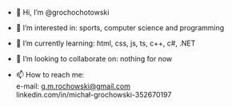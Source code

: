 - 👋 Hi, I’m
            @grochochotowski
            
- 👀 I’m interested in:
            sports, computer science and programming
            
- 🌱 I’m currently learning:
            html, css, js, ts, c++, c#, .NET
            
- 💞️ I’m looking to collaborate on:
            nothing for now
            
- 📫 How to reach me:<br>
            e-mail: g.m.rochowski@gmail.com<br>
            linkedin.com/in/michał-grochowski-352670197

<!---
grochochotowski/grochochotowski is a ✨ special ✨ repository because its `README.md` (this file) appears on your GitHub profile.
You can click the Preview link to take a look at your changes.
--->

